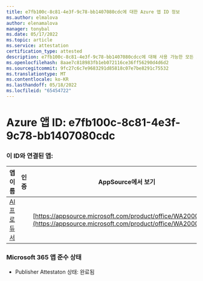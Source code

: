 ```yaml
---
title: e7fb100c-8c81-4e3f-9c78-bb1407080cdc에 대한 Azure 앱 ID 정보
ms.author: elmalova
author: elenamalova
manager: tonybal
ms.date: 05/17/2022
ms.topic: article
ms.service: attestation
certification_type: attested
description: e7fb100c-8c81-4e3f-9c78-bb1407080cdcc에 대해 사용 가능한 모든 보안 및 규정 준수 정보입니다.
ms.openlocfilehash: 8aae7c818983fb1eb072116ce36ff56290d4d6d2
ms.sourcegitcommit: 9fc27c6c7e9683291d85818c07e7be8291c75532
ms.translationtype: MT
ms.contentlocale: ko-KR
ms.lasthandoff: 05/18/2022
ms.locfileid: "65454722"
---
```

# <a name="azure-app-id-e7fb100c-8c81-4e3f-9c78-bb1407080cdc"></a>Azure 앱 ID: e7fb100c-8c81-4e3f-9c78-bb1407080cdc


### <a name="apps-associated-with-this-id"></a>이 ID와 연결된 앱:
| **앱 이름** | **인증** | **AppSource에서 보기** |
|--------------|---------------|-----------------------|
| [AI 프로듀서](../forward/WA200003883.md) |  | [https://appsource.microsoft.com/product/office/WA200003883](https://appsource.microsoft.com/product/office/WA200003883) |

### <a name="microsoft-365-app-compliance-status"></a>Microsoft 365 앱 준수 상태
- Publisher Attestaton 상태: 완료됨
